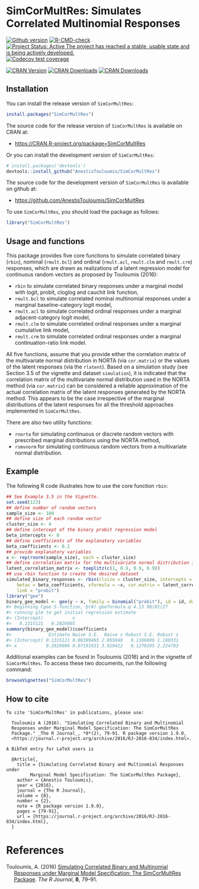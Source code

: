 
<!-- README.md is generated from README.Rmd. Please edit that file -->

# SimCorMultRes: Simulates Correlated Multinomial Responses

[![Github
version](https://img.shields.io/badge/GitHub%20-1.9.0-orange.svg)](%22commits/master%22)
[![R-CMD-check](https://github.com/AnestisTouloumis/SimCorMultRes/actions/workflows/R-CMD-check.yaml/badge.svg)](https://github.com/AnestisTouloumis/SimCorMultRes/actions/workflows/R-CMD-check.yaml)
[![Project Status: Active The project has reached a stable, usable state
and is being actively
developed.](http://www.repostatus.org/badges/latest/active.svg)](http://www.repostatus.org/#active)
[![Codecov test
coverage](https://codecov.io/gh/AnestisTouloumis/SimCorMultRes/branch/master/graph/badge.svg)](https://codecov.io/gh/AnestisTouloumis/SimCorMultRes?branch=master)

[![CRAN
Version](https://www.r-pkg.org/badges/version/SimCorMultRes?color=blue)](https://cran.r-project.org/package=SimCorMultRes)
[![CRAN
Downloads](https://cranlogs.r-pkg.org/badges/grand-total/SimCorMultRes?color=blue)](https://cranlogs.r-pkg.org/badges/grand-total/SimCorMultRes)
[![CRAN
Downloads](https://cranlogs.r-pkg.org/badges/SimCorMultRes)](https://cran.r-project.org/package=SimCorMultRes)

## Installation

You can install the release version of `SimCorMultRes`:

``` r
install.packages("SimCorMultRes")
```

The source code for the release version of `SimCorMultRes` is available
on CRAN at:

- <https://CRAN.R-project.org/package=SimCorMultRes>

Or you can install the development version of `SimCorMultRes`:

``` r
# install.packages('devtools')
devtools::install_github("AnestisTouloumis/SimCorMultRes")
```

The source code for the development version of `SimCorMultRes` is
available on github at:

- <https://github.com/AnestisTouloumis/SimCorMultRes>

To use `SimCorMultRes`, you should load the package as follows:

``` r
library("SimCorMultRes")
```

## Usage and functions

This package provides five core functions to simulate correlated binary
(`rbin`), nominal (`rmult.bcl`) and ordinal (`rmult.acl`, `rmult.clm`
and `rmult.crm`) responses, which are drawn as realizations of a latent
regression model for continuous random vectors as proposed by Touloumis
(2016):

- `rbin` to simulate correlated binary responses under a marginal model
  with logit, probit, cloglog and cauchit link function,
- `rmult.bcl` to simulate correlated nominal multinomial responses under
  a marginal baseline-category logit model,
- `rmult.acl` to simulate correlated ordinal responses under a marginal
  adjacent-category logit model,
- `rmult.clm` to simulate correlated ordinal responses under a marginal
  cumulative link model,
- `rmult.crm` to simulate correlated ordinal responses under a marginal
  continuation-ratio link model.

All five functions, assume that you provide either the correlation
matrix of the multivariate normal distribution in NORTA (via
`cor.matrix`) or the values of the latent responses (via the `rlatent`).
Based on a simulation study (see Section 3.5 of the vignette and dataset
`simulation`), it is indicated that the correlation matrix of the
multivariate normal distribution used in the NORTA method (via
`cor.matrix`) can be considered a reliable approximation of the actual
correlation matrix of the latent responses generated by the NORTA
method. This appears to be the case irrespective of the marginal
distributions of the latent responses for all the threshold approaches
implemented in `SimCorMultRes`.

There are also two utility functions:

- `rnorta` for simulating continuous or discrete random vectors with
  prescribed marginal distributions using the NORTA method,
- `rsmvnorm` for simulating continuous random vectors from a
  multivariate normal distribution.

## Example

The following R code illustrates how to use the core function `rbin`:

``` r
## See Example 3.5 in the Vignette.
set.seed(123)
## define number of random vectors
sample_size <- 100
## define size of each random vector
cluster_size <- 4
## define intercept of the binary probit regression model
beta_intercepts <- 0
## define coefficients of the explanatory variables
beta_coefficients <- 0.2
## provide explanatory variables
x <- rep(rnorm(sample_size), each = cluster_size)
## define correlation matrix for the multivariate normal distribution in NORTA
latent_correlation_matrix <- toeplitz(c(1, 0.9, 0.9, 0.9))
## use rbin function to create the desired dataset
simulated_binary_responses <- rbin(clsize = cluster_size, intercepts = beta_intercepts,
    betas = beta_coefficients, xformula = ~x, cor.matrix = latent_correlation_matrix,
    link = "probit")
library("gee")
binary_gee_model <- gee(y ~ x, family = binomial("probit"), id = id, data = simulated_binary_responses$simdata)
#> Beginning Cgee S-function, @(#) geeformula.q 4.13 98/01/27
#> running glm to get initial regression estimate
#> (Intercept)           x 
#>   0.1315121   0.2826005
summary(binary_gee_model)$coefficients
#>              Estimate Naive S.E.  Naive z Robust S.E. Robust z
#> (Intercept) 0.1315121 0.06399465 2.055048   0.1106696 1.188331
#> x           0.2826006 0.07191931 3.929412   0.1270285 2.224703
```

Additional examples can be found in Touloumis (2016) and in the vignette
of `SimCorMultRes`. To access these two documents, run the following
command:

``` r
browseVignettes("SimCorMultRes")
```

## How to cite

    To cite 'SimCorMultRes' in publications, please use:

      Touloumis A (2016). "Simulating Correlated Binary and Multinomial
      Responses under Marginal Model Specification: The SimCorMultRes
      Package." _The R Journal_, *8*(2), 79-91. R package version 1.9.0,
      <https://journal.r-project.org/archive/2016/RJ-2016-034/index.html>.

    A BibTeX entry for LaTeX users is

      @Article{,
        title = {Simulating Correlated Binary and Multinomial Responses under
             Marginal Model Specification: The SimCorMultRes Package},
        author = {Anestis Touloumis},
        year = {2016},
        journal = {The R Journal},
        volume = {8},
        number = {2},
        note = {R package version 1.9.0},
        pages = {79-91},
        url = {https://journal.r-project.org/archive/2016/RJ-2016-034/index.html},
      }

# References

<div id="refs" class="references csl-bib-body hanging-indent">

<div id="ref-Touloumis2016" class="csl-entry">

Touloumis, A. (2016) [Simulating Correlated Binary and Multinomial
Responses under Marginal Model Specification: The SimCorMultRes
Package](https://journal.r-project.org/archive/2016/RJ-2016-034/index.html).
*The R Journal*, **8**, 79–91.

</div>

</div>
